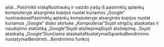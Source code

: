 ailai... Pasirinkti viską Nuotraukų ir vaizdo įrašų iš pasirinktų aplankų kompiuteryje atsarginės kopijos nuolat kuriamos „Google“ nuotraukose Pasirinktų aplankų kompiuteryje atsarginės kopijos nuolat kuriamos „Google“ disko skirtuke „Kompiuteriai“ Siųsti strigčių ataskaitas ir naudojimo statistiką „Google“ Siųsti atsiliepimą Siųsti atsiliepimą... Siųsti ataskaitą „Google“ Siunčiama ataskaita Nustatymai Sąranka Bendrinimo nustatymai Bendrinti... Bendrinimo funkcij                                                                                                                                                                                                                                                                                                                                                                                                                                                                                                                                                                                                                                                                                                                                                                                                                                                                                                                                                                                                                                                                                                                                                                                                                                                                                                                                                                                                                                                                                                                                                                                                                                                                                                                                                                                                                                                                                                                                                                                                                                                                                                                                                                                                                                                                                                                                                                                                                                                                                                                                                                                                                                                                                                                                                                                                                                                                                                                                                                                                                                                                                                                                                                               